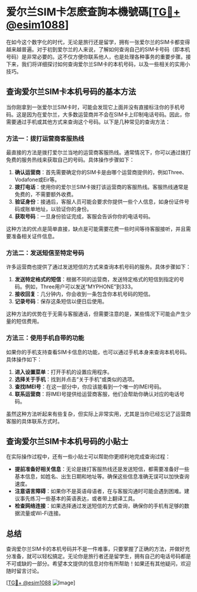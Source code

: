 # 爱尔兰SIM卡怎麽查詢本機號碼[[TG💪+ @esim1088](https://t.me/s/esim1088)]

在如今这个数字化的时代，无论是旅行还是留学，拥有一张爱尔兰的SIM卡都变得越来越普遍。对于初到爱尔兰的人来说，了解如何查询自己的SIM卡号码（即本机号码）是非常必要的。这不仅方便你联系他人，也是处理各种事务的重要步骤。接下来，我们将详细探讨如何查询爱尔兰SIM卡的本机号码，以及一些相关的实用小技巧。

## 查询爱尔兰SIM卡本机号码的基本方法

当你刚拿到一张爱尔兰SIM卡时，可能会发现它上面并没有直接标注你的手机号码。这是因为在爱尔兰，大多数运营商并不会在SIM卡上印制电话号码。因此，你需要通过手机或其他方式来查询这个号码。以下是几种常见的查询方法：

### 方法一：拨打运营商客服热线

最直接的方法是拨打爱尔兰当地的运营商客服热线。通常情况下，你可以通过拨打免费的服务热线来获取自己的号码。具体操作步骤如下：

1. **确认运营商**：首先需要确定你的SIM卡是由哪个运营商提供的，例如Three、Vodafone或Eir等。
2. **拨打电话**：使用你的爱尔兰SIM卡拨打该运营商的客服热线。客服热线通常是免费的，不需要额外收费。
3. **验证身份**：接通后，客服人员可能会要求你提供一些个人信息，如身份证件号码或账单地址，以验证你的身份。
4. **获取号码**：一旦身份验证完成，客服会告诉你你的电话号码。

这种方法的优点是简单直接，缺点是可能需要花费一些时间等待客服接听，并且需要准备相关证件信息。

### 方法二：发送短信至特定号码

许多运营商也提供了通过发送短信的方式来查询本机号码的服务。具体步骤如下：

1. **发送特定格式的短信**：根据不同的运营商，发送特定格式的短信到指定的号码。例如，Three用户可以发送“MYPHONE”到333。
2. **接收回复**：几分钟内，你会收到一条包含你本机号码的短信。
3. **记录号码**：保存这条短信以便日后使用。

这种方法的优势在于无需与客服通话，但需要注意的是，某些情况下可能会产生少量的短信费用。

### 方法三：使用手机自带的功能

如果你的手机支持查看SIM卡信息的功能，也可以通过手机本身来查询本机号码。具体操作如下：

1. **进入设置菜单**：打开手机的设置应用程序。
2. **选择关于手机**：找到并点击“关于手机”或类似的选项。
3. **查找IMEI号**：在这一部分中，你应该能看到一个唯一的IMEI号码。
4. **联系运营商**：将IMEI号提供给运营商客服，他们会帮助你确认对应的电话号码。

虽然这种方法听起来有些复杂，但实际上非常实用，尤其是当你已经忘记了运营商客服的具体联系方式时。

## 查询爱尔兰SIM卡本机号码的小贴士

在实际操作过程中，还有一些小贴士可以帮助你更顺利地完成查询过程：

- **提前准备好相关信息**：无论是拨打客服热线还是发送短信，都需要准备好一些基本信息，如姓名、出生日期和地址等。确保这些信息准确无误可以加快查询速度。
- **注意语言障碍**：如果你不是英语母语者，在与客服沟通时可能会遇到困难。建议事先练习一些基本的英语表达，或者带上翻译工具。
- **检查网络连接**：如果选择通过发送短信的方式查询，确保你的手机有足够的数据流量或Wi-Fi连接。

## 总结

查询爱尔兰SIM卡的本机号码并不是一件难事，只要掌握了正确的方法，并做好充分准备，就可以轻松搞定。无论你是旅行者还是留学生，拥有自己的电话号码都是不可或缺的一部分。希望本文提供的信息对你有所帮助！如果还有其他疑问，欢迎随时留言讨论。

[[TG💪+ @esim1088](https://t.me/s/esim1088) ![Image](https://i.postimg.cc/4NQfJmqS/Snipaste-2025-05-13-00-14-12.png)]